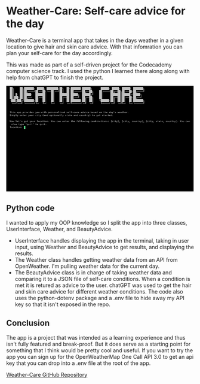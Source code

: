 # Weather-Care: Self-care advice for the day
Weather-Care is a terminal app that takes in the days weather in a given location to give hair and skin care advice. With that infomration you can plan your self-care for the day accordingly.

This was made as part of a self-driven project for the Codecademy computer science track. I used the python I learned there along along with help from chatGPT to finish the project.

![alt text](https://github.com/lancerharris/Weather-Care/blob/main/app-in-action.gif "Gif of app in action")

## Python code
I wanted to apply my OOP knowledge so I split the app into three classes, UserInterface, Weather, and BeautyAdvice.
* UserInterface handles displaying the app in the terminal, taking in user input, using Weather and BeautyAdvice to get results, and displaying the results.
* The Weather class handles getting weather data from an API from OpenWeather. I'm pulling weather data for the current day.
* The BeautyAdvice class is in charge of taking weather data and comparing it to a JSON file of self-care conditions. When a condition is met it is retured as advice to the user. chatGPT was used to get the hair and skin care advice for different weather conditions.
The code also uses the python-dotenv package and a .env file to hide away my API key so that it isn't exposed in the repo.

## Conclusion
The app is a project that was intended as a learning experience and thus isn't fully featured and break-proof. But it does serve as a starting point for something that I think would be pretty cool and useful.
If you want to try the app you can sign up for the OpenWeatherMap One Call API 3.0 to get an api key that you can drop into a .env file at the root of the app.

[Weather-Care GitHub Repository](https://github.com/lancerharris/Weather-Care)
